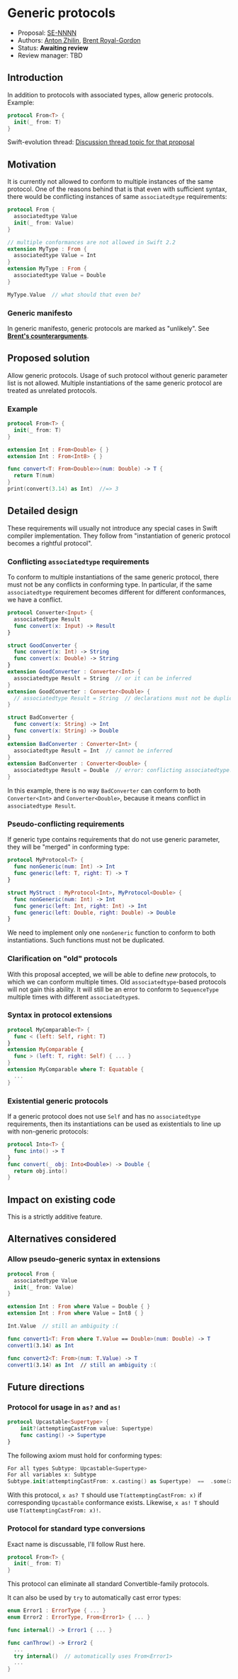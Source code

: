 # Generic protocols

* Proposal: [SE-NNNN](NNNN-filename.md)
* Authors: [Anton Zhilin](https://github.com/Anton3), [Brent Royal-Gordon](https://github.com/brentdax)
* Status: **Awaiting review**
* Review manager: TBD

## Introduction

In addition to protocols with associated types, allow generic protocols. Example:

```swift
protocol From<T> {
  init(_ from: T)
}
```

Swift-evolution thread: [Discussion thread topic for that proposal](http://news.gmane.org/gmane.comp.lang.swift.evolution)

## Motivation

It is currently not allowed to conform to multiple instances of the same protocol.
One of the reasons behind that is that even with sufficient syntax, there would be
conflicting instances of same `associatedtype` requirements:

```swift
protocol From {
  associatedtype Value
  init(_ from: Value)
}

// multiple conformances are not allowed in Swift 2.2
extension MyType : From {
  associatedtype Value = Int
}
extension MyType : From {
  associatedtype Value = Double
}

MyType.Value  // what should that even be?
```

### Generic manifesto

In generic manifesto, generic protocols are marked as "unlikely". See **[Brent's counterarguments](https://lists.swift.org/pipermail/swift-evolution/Week-of-Mon-20160606/020746.html)**.

## Proposed solution

Allow generic protocols.
Usage of such protocol without generic parameter list is not allowed.
Multiple instantiations of the same generic protocol are treated as unrelated protocols.

### Example

```swift
protocol From<T> {
  init(_ from: T)
}

extension Int : From<Double> { }
extension Int : From<Int8> { }

func convert<T: From<Double>>(num: Double) -> T {
  return T(num)
}
print(convert(3.14) as Int)  //=> 3
```

## Detailed design

These requirements will usually not introduce any special cases in Swift compiler implementation.
They follow from "instantiation of generic protocol becomes a rightful protocol".

### Conflicting `associatedtype` requirements

To conform to multiple instantiations of the same generic protocol,
there must not be any conflicts in conforming type. In particular,
if the same `associatedtype` requirement becomes different for different conformances, we have a conflict.

```swift
protocol Converter<Input> {
  associatedtype Result
  func convert(x: Input) -> Result
}

struct GoodConverter {
  func convert(x: Int) -> String
  func convert(x: Double) -> String
}
extension GoodConverter : Converter<Int> {
  associatedtype Result = String  // or it can be inferred
}
extension GoodConverter : Converter<Double> {
  // associatedtype Result = String  // declarations must not be duplicated
}

struct BadConverter {
  func convert(x: String) -> Int
  func convert(x: String) -> Double
}
extension BadConverter : Converter<Int> {
  associatedtype Result = Int  // cannot be inferred
}
extension BadConverter : Converter<Double> {
  associatedtype Result = Double  // error: conflicting associatedtype!
}
```

In this example, there is no way `BadConverter` can conform to both `Converter<Int>` and `Converter<Double>`,
because it means conflict in `associatedtype Result`.

### Pseudo-conflicting requirements

If generic type contains requirements that do not use generic parameter, they will be "merged" in conforming type:

```swift
protocol MyProtocol<T> {
  func nonGeneric(num: Int) -> Int
  func generic(left: T, right: T) -> T
}

struct MyStruct : MyProtocol<Int>, MyProtocol<Double> {
  func nonGeneric(num: Int) -> Int
  func generic(left: Int, right: Int) -> Int
  func generic(left: Double, right: Double) -> Double
}
```

We need to implement only one `nonGeneric` function to conform to both instantiations. Such functions must not be duplicated.

### Clarification on "old" protocols

With this proposal accepted, we will be able to define *new* protocols, to which we can conform multiple times.
Old `associatedtype`-based protocols will not gain this ability.
It will still be an error to conform to `SequenceType` multiple times with different `associatedtype`s.

### Syntax in protocol extensions

```swift
protocol MyComparable<T> {
  func < (left: Self, right: T)
}
extension MyComparable {
  func > (left: T, right: Self) { ... }
}
extension MyComparable where T: Equatable {
  ...
}
```

### Existential generic protocols

If a generic protocol does not use `Self` and has no `associatedtype` requirements,
then its instantiations can be used as existentials to line up with non-generic protocols:

```swift
protocol Into<T> {
  func into() -> T
}
func convert(_ obj: Into<Double>) -> Double {
  return obj.into()
}
```

## Impact on existing code

This is a strictly additive feature.

## Alternatives considered

### Allow pseudo-generic syntax in extensions

```swift
protocol From {
  associatedtype Value
  init(_ from: Value)
}

extension Int : From where Value = Double { }
extension Int : From where Value = Int8 { }

Int.Value  // still an ambiguity :(

func convert1<T: From where T.Value == Double>(num: Double) -> T
convert1(3.14) as Int

func convert2<T: From>(num: T.Value) -> T
convert1(3.14) as Int  // still an ambiguity :(
```

## Future directions

### Protocol for usage in `as?` and `as!`

```swift
protocol Upcastable<Supertype> {
	init?(attemptingCastFrom value: Supertype)
	func casting() -> Supertype
}
```

The following axiom must hold for conforming types:

```swift
For all types Subtype: Upcastable<Supertype>
For all variables x: Subtype
Subtype.init(attemptingCastFrom: x.casting() as Supertype)  ==  .some(x)
```

With this protocol, `x as? T` should use `T(attemptingCastFrom: x)` if corresponding `Upcastable` conformance exists.
Likewise, `x as! T` should use `T(attemptingCastFrom: x)!`.

### Protocol for standard type conversions

Exact name is discussable, I'll follow Rust here.

```swift
protocol From<T> {
  init(_ from: T)
}
```

This protocol can eliminate all standard Convertible-family protocols.

It can also be used by `try` to automatically cast error types:

```swift
enum Error1 : ErrorType { ... }
enum Error2 : ErrorType, From<Error1> { ... }

func internal() -> Error1 { ... }

func canThrow() -> Error2 {
  ...
  try internal()  // automatically uses From<Error1>
  ...
}
```
